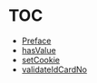 # TOC

* [Preface](README.md)
* [hasValue](./hasValue.md)
* [setCookie](./setCookie.md)
* [validateIdCardNo](./validateIdCardNo.md)